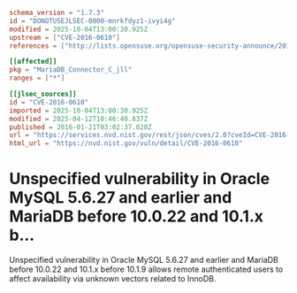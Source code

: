 ```toml
schema_version = "1.7.3"
id = "DONOTUSEJLSEC-0000-mnrkfdyz1-ivyi4g"
modified = 2025-10-04T13:00:30.925Z
upstream = ["CVE-2016-0610"]
references = ["http://lists.opensuse.org/opensuse-security-announce/2016-02/msg00015.html", "http://lists.opensuse.org/opensuse-security-announce/2016-02/msg00016.html", "http://rhn.redhat.com/errata/RHSA-2016-0705.html", "http://www.oracle.com/technetwork/topics/security/cpujan2016-2367955.html", "http://www.securityfocus.com/bid/81198", "http://www.securitytracker.com/id/1034708", "http://www.ubuntu.com/usn/USN-2881-1", "https://access.redhat.com/errata/RHSA-2016:1132", "https://mariadb.com/kb/en/mariadb/mariadb-10022-release-notes/", "https://mariadb.com/kb/en/mariadb/mariadb-1019-release-notes/", "http://lists.opensuse.org/opensuse-security-announce/2016-02/msg00015.html", "http://lists.opensuse.org/opensuse-security-announce/2016-02/msg00016.html", "http://rhn.redhat.com/errata/RHSA-2016-0705.html", "http://www.oracle.com/technetwork/topics/security/cpujan2016-2367955.html", "http://www.securityfocus.com/bid/81198", "http://www.securitytracker.com/id/1034708", "http://www.ubuntu.com/usn/USN-2881-1", "https://access.redhat.com/errata/RHSA-2016:1132", "https://mariadb.com/kb/en/mariadb/mariadb-10022-release-notes/", "https://mariadb.com/kb/en/mariadb/mariadb-1019-release-notes/"]

[[affected]]
pkg = "MariaDB_Connector_C_jll"
ranges = ["*"]

[[jlsec_sources]]
id = "CVE-2016-0610"
imported = 2025-10-04T13:00:30.925Z
modified = 2025-04-12T10:46:40.837Z
published = 2016-01-21T03:02:37.020Z
url = "https://services.nvd.nist.gov/rest/json/cves/2.0?cveId=CVE-2016-0610"
html_url = "https://nvd.nist.gov/vuln/detail/CVE-2016-0610"
```

# Unspecified vulnerability in Oracle MySQL 5.6.27 and earlier and MariaDB before 10.0.22 and 10.1.x b...

Unspecified vulnerability in Oracle MySQL 5.6.27 and earlier and MariaDB before 10.0.22 and 10.1.x before 10.1.9 allows remote authenticated users to affect availability via unknown vectors related to InnoDB.

